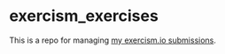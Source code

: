 # exercism_exercises

This is a repo for managing [my exercism.io submissions](http://exercism.io/treyx).
